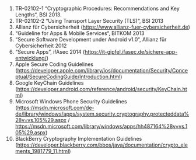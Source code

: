 1. TR-02102-1 “Cryptographic Procedures: Recommendations and Key Lengths“, BSI 2013.
2. TR-02102-2 “Using Transport Layer Security (TLS)“, BSI 2013
3. Allianz für Cybersicherheit (https://www.allianz-fuer-cybersicherheit.de)
4. “Guideline for Apps & Mobile Services“, BITKOM 2013
5. “Secure Software Development under Android v1.0“, Allianz für Cybersicherheit 2012
6. “Secure Apps”, ifAsec 2014 (https://it-gipfel.ifasec.de/sichere-app-entwicklung/)
7. Apple Secure Coding Guidelines (https://developer.apple.com/library/ios/documentation/Security/Conceptual/SecureCodingGuide/Introduction.html)
8. Google KeyChain Guidelines (https://developer.android.com/reference/android/security/KeyChain.html)
9. Microsoft Windows Phone Security Guidelines (https://msdn.microsoft.com/de-de/library/windows/apps/system.security.cryptography.protecteddata%28v=vs.105%29.aspx / https://msdn.microsoft.com/library/windows/apps/hh487164%28v=vs.105%29.aspx)
10. BlackBerry Cryptography Implementation Guidelines (https://developer.blackberry.com/bbos/java/documentation/crypto_elements_1981779_11.html)
